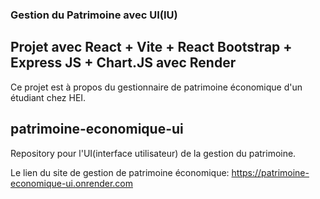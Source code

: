 ### Gestion du Patrimoine avec UI(IU)

## Projet avec React + Vite + React Bootstrap + Express JS + Chart.JS avec Render

Ce projet est à propos du gestionnaire de patrimoine économique d'un étudiant chez HEI.

## patrimoine-economique-ui
Repository pour l'UI(interface utilisateur) de la gestion du patrimoine.

Le lien du site de gestion de patrimoine économique: https://patrimoine-economique-ui.onrender.com
